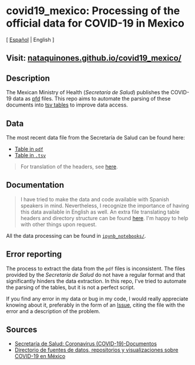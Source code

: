 # covid19_mexico: Processing of the official data for COVID-19 in Mexico

[ [Español](README.md) | English ]

## Visit: [nataquinones.github.io/covid19_mexico/](https://nataquinones.github.io/covid19_mexico/)

## Description
The Mexican Ministry of Health (*Secretaría de Salud*) publishes the COVID-19 data as [pfd](/datos/ssalud_pdf/) files. This repo aims to automate the parsing of these documents into [tsv tables](/datos/tablas_originales) to improve data access.

## Data
The most recent data file from the Secretaría de Salud can be found here:
- [Table in `pdf`](/datos/ssalud_pdf/Tabla_casos_positivos_COVID-19_resultado_InDRE_2020.04.07.pdf)
- [Table in `.tsv`](/datos/tablas_positivos/20200407_positivos.tsv)

>For translation of the headers, see [here](https://github.com/nataquinones/covid19_mexico/blob/master/README_en.md#documentation).

## Documentation

> I have tried to make the data and code available with Spanish speakers in mind. Nevertheless, I recognize the importance of having this data available in English as well. An extra file translating table headers and directory structure can be found [here](TO_DO). I'm happy to help with other things upon request.

All the data processing can be found in [`ipynb_notebooks/`](https://github.com/nataquinones/covid19_mexico/tree/master/ipynb_notebooks).

## Error reporting
The process to extract the data from the `pdf` files is inconsistent. The files provided by the *Secretaría de Salud* do not have a regular format and that significantly hinders the data extraction. In this repo, I've tried to automate the parsing of the tables, but it is not a perfect script.

If you find any error in my data or bug in my code, I would really appreciate knowing about it, preferably in the form of an [Issue](https://github.com/nataquinones/covid19_mexico/issues), citing the file with the error and a description of the problem.

## Sources
- [Secretaría de Salud: Coronavirus (COVID-19)-Documentos](https://www.gob.mx/salud/documentos/coronavirus-covid-19-comunicado-tecnico-diario-238449)
- [Directorio de fuentes de datos, repositorios y visualizaciones sobre COVID-19 en México](https://github.com/eduardofv/directorio_covid19_mx)
